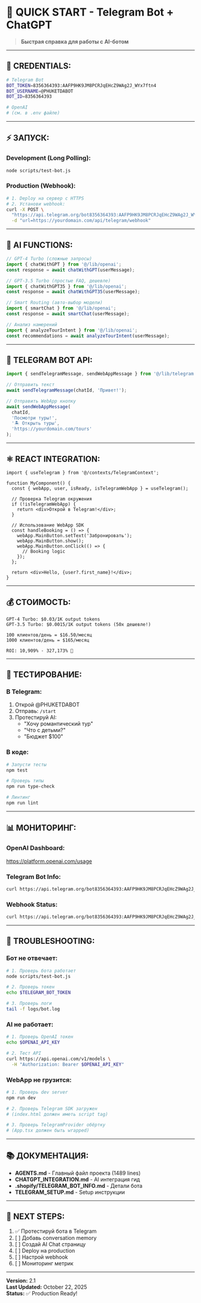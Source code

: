 # 🚀 QUICK START - Telegram Bot + ChatGPT

> **Быстрая справка для работы с AI-ботом**

---

## 📱 CREDENTIALS:

```bash
# Telegram Bot
BOT_TOKEN=8356364393:AAFP9HK9JM8PCRJqEHcZ9WAg2J_WYx7ftn4
BOT_USERNAME=@PHUKETDABOT
BOT_ID=8356364393

# OpenAI
# (см. в .env файле)
```

---

## ⚡ ЗАПУСК:

### Development (Long Polling):
```bash
node scripts/test-bot.js
```

### Production (Webhook):
```bash
# 1. Deploy на сервер с HTTPS
# 2. Установи webhook:
curl -X POST \
  "https://api.telegram.org/bot8356364393:AAFP9HK9JM8PCRJqEHcZ9WAg2J_WYx7ftn4/setWebhook" \
  -d "url=https://yourdomain.com/api/telegram/webhook"
```

---

## 🧠 AI FUNCTIONS:

```typescript
// GPT-4 Turbo (сложные запросы)
import { chatWithGPT } from '@/lib/openai';
const response = await chatWithGPT(userMessage);

// GPT-3.5 Turbo (простые FAQ, дешевле)
import { chatWithGPT35 } from '@/lib/openai';
const response = await chatWithGPT35(userMessage);

// Smart Routing (авто-выбор модели)
import { smartChat } from '@/lib/openai';
const response = await smartChat(userMessage);

// Анализ намерений
import { analyzeTourIntent } from '@/lib/openai';
const recommendations = await analyzeTourIntent(userMessage);
```

---

## 📱 TELEGRAM BOT API:

```typescript
import { sendTelegramMessage, sendWebAppMessage } from '@/lib/telegram';

// Отправить текст
await sendTelegramMessage(chatId, 'Привет!');

// Отправить WebApp кнопку
await sendWebAppMessage(
  chatId,
  'Посмотри туры!',
  '🏝️ Открыть туры',
  'https://yourdomain.com/tours'
);
```

---

## ⚛️ REACT INTEGRATION:

```tsx
import { useTelegram } from '@/contexts/TelegramContext';

function MyComponent() {
  const { webApp, user, isReady, isTelegramWebApp } = useTelegram();
  
  // Проверка Telegram окружения
  if (!isTelegramWebApp) {
    return <div>Открой в Telegram!</div>;
  }
  
  // Использование WebApp SDK
  const handleBooking = () => {
    webApp.MainButton.setText('Забронировать');
    webApp.MainButton.show();
    webApp.MainButton.onClick(() => {
      // Booking logic
    });
  };
  
  return <div>Hello, {user?.first_name}!</div>;
}
```

---

## 💰 СТОИМОСТЬ:

```
GPT-4 Turbo: $0.03/1K output tokens
GPT-3.5 Turbo: $0.0015/1K output tokens (50x дешевле!)

100 клиентов/день = $16.50/месяц
1000 клиентов/день = $165/месяц

ROI: 10,909% - 327,173% 🚀
```

---

## 🧪 ТЕСТИРОВАНИЕ:

### В Telegram:
1. Открой @PHUKETDABOT
2. Отправь: `/start`
3. Протестируй AI:
   - "Хочу романтический тур"
   - "Что с детьми?"
   - "Бюджет $100"

### В коде:
```bash
# Запусти тесты
npm test

# Проверь типы
npm run type-check

# Линтинг
npm run lint
```

---

## 📊 МОНИТОРИНГ:

### OpenAI Dashboard:
https://platform.openai.com/usage

### Telegram Bot Info:
```bash
curl https://api.telegram.org/bot8356364393:AAFP9HK9JM8PCRJqEHcZ9WAg2J_WYx7ftn4/getMe
```

### Webhook Status:
```bash
curl https://api.telegram.org/bot8356364393:AAFP9HK9JM8PCRJqEHcZ9WAg2J_WYx7ftn4/getWebhookInfo
```

---

## 🔧 TROUBLESHOOTING:

### Бот не отвечает:
```bash
# 1. Проверь бота работает
node scripts/test-bot.js

# 2. Проверь токен
echo $TELEGRAM_BOT_TOKEN

# 3. Проверь логи
tail -f logs/bot.log
```

### AI не работает:
```bash
# 1. Проверь OpenAI токен
echo $OPENAI_API_KEY

# 2. Тест API
curl https://api.openai.com/v1/models \
  -H "Authorization: Bearer $OPENAI_API_KEY"
```

### WebApp не грузится:
```bash
# 1. Проверь dev server
npm run dev

# 2. Проверь Telegram SDK загружен
# (index.html должен иметь script tag)

# 3. Проверь TelegramProvider обёртку
# (App.tsx должен быть wrapped)
```

---

## 📚 ДОКУМЕНТАЦИЯ:

- **AGENTS.md** - Главный файл проекта (1489 lines)
- **CHATGPT_INTEGRATION.md** - AI интеграция гид
- **.shopify/TELEGRAM_BOT_INFO.md** - Детали бота
- **TELEGRAM_SETUP.md** - Setup инструкции

---

## 🎯 NEXT STEPS:

1. ✅ Протестируй бота в Telegram
2. [ ] Добавь conversation memory
3. [ ] Создай AI Chat страницу
4. [ ] Deploy на production
5. [ ] Настрой webhook
6. [ ] Мониторинг метрик

---

**Version:** 2.1  
**Last Updated:** October 22, 2025  
**Status:** ✅ Production Ready!

